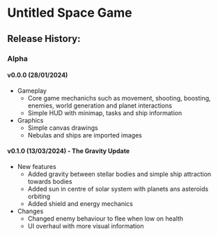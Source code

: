# Untitled Space Game
## Release History:
### Alpha
#### v0.0.0 (28/01/2024)
* Gameplay
   * Core game mechanichs such as movement, shooting, boosting, enemies, world generation and planet interactions
   * Simple HUD with minimap, tasks and ship information
* Graphics
   * Simple canvas drawings
   * Nebulas and ships are imported images
  
#### v0.1.0 (13/03/2024) - The Gravity Update
* New features
   * Added gravity between stellar bodies and simple ship attraction towards bodies
   * Added sun in centre of solar system with planets ans asteroids orbiting
   * Added shield and energy mechanics
* Changes
   * Changed enemy behaviour to flee when low on health
   * UI overhaul with more visual information
